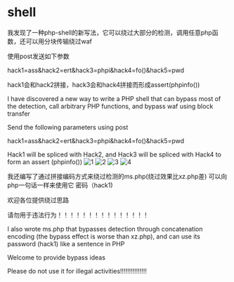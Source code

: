  # shell
我发现了一种php-shell的新写法，它可以绕过大部分的检测，调用任意php函数，还可以用分块传输绕过waf

使用post发送如下参数

hack1=ass&hack2=ert&hack3=phpi&hack4=fo()&hack5=pwd


hack1会和hack2拼接，hack3会和hack4拼接而形成assert(phpinfo())

I have discovered a new way to write a PHP shell that can bypass most of the detection, call arbitrary PHP functions, and bypass waf using block transfer

Send the following parameters using post

hack1=ass&hack2=ert&hack3=phpi&hack4=fo()&hack5=pwd

Hack1 will be spliced with Hack2, and Hack3 will be spliced with Hack4 to form an assert (phpinfo())
![1](https://user-images.githubusercontent.com/90552883/229515220-742c99b2-a06f-4f30-99b9-c57b3a1c373a.PNG)
![2](https://user-images.githubusercontent.com/90552883/229515223-ce3efc9e-e456-4421-81c6-1036808c2bbf.PNG)
![3](https://user-images.githubusercontent.com/90552883/229515226-11aaa83e-9ab8-4b24-b30b-cd996e23df69.PNG)
![4](https://user-images.githubusercontent.com/90552883/229517804-b1b83abb-d678-4b24-b2be-dd9bcddde2e4.PNG)

我还编写了通过拼接编码方式来绕过检测的ms.php(绕过效果比xz.php差) 可以向php一句话一样来使用它 密码（hack1)

欢迎各位提供绕过思路

请勿用于违法行为！！！！！！！！！！！！！！！

I also wrote ms.php that bypasses detection through concatenation encoding (the bypass effect is worse than xz.php), and can use its password (hack1) like a sentence in PHP

Welcome to provide bypass ideas

Please do not use it for illegal activities!!!!!!!!!!!!!!!
